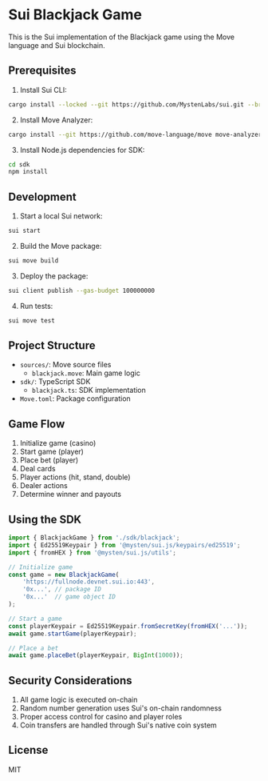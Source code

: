 # Sui Blackjack Game

This is the Sui implementation of the Blackjack game using the Move language and Sui blockchain.

## Prerequisites

1. Install Sui CLI:
```bash
cargo install --locked --git https://github.com/MystenLabs/sui.git --branch devnet sui
```

2. Install Move Analyzer:
```bash
cargo install --git https://github.com/move-language/move move-analyzer
```

3. Install Node.js dependencies for SDK:
```bash
cd sdk
npm install
```

## Development

1. Start a local Sui network:
```bash
sui start
```

2. Build the Move package:
```bash
sui move build
```

3. Deploy the package:
```bash
sui client publish --gas-budget 100000000
```

4. Run tests:
```bash
sui move test
```

## Project Structure

- `sources/`: Move source files
  - `blackjack.move`: Main game logic
- `sdk/`: TypeScript SDK
  - `blackjack.ts`: SDK implementation
- `Move.toml`: Package configuration

## Game Flow

1. Initialize game (casino)
2. Start game (player)
3. Place bet (player)
4. Deal cards
5. Player actions (hit, stand, double)
6. Dealer actions
7. Determine winner and payouts

## Using the SDK

```typescript
import { BlackjackGame } from './sdk/blackjack';
import { Ed25519Keypair } from '@mysten/sui.js/keypairs/ed25519';
import { fromHEX } from '@mysten/sui.js/utils';

// Initialize game
const game = new BlackjackGame(
    'https://fullnode.devnet.sui.io:443',
    '0x...', // package ID
    '0x...'  // game object ID
);

// Start a game
const playerKeypair = Ed25519Keypair.fromSecretKey(fromHEX('...'));
await game.startGame(playerKeypair);

// Place a bet
await game.placeBet(playerKeypair, BigInt(1000));
```

## Security Considerations

1. All game logic is executed on-chain
2. Random number generation uses Sui's on-chain randomness
3. Proper access control for casino and player roles
4. Coin transfers are handled through Sui's native coin system

## License

MIT 